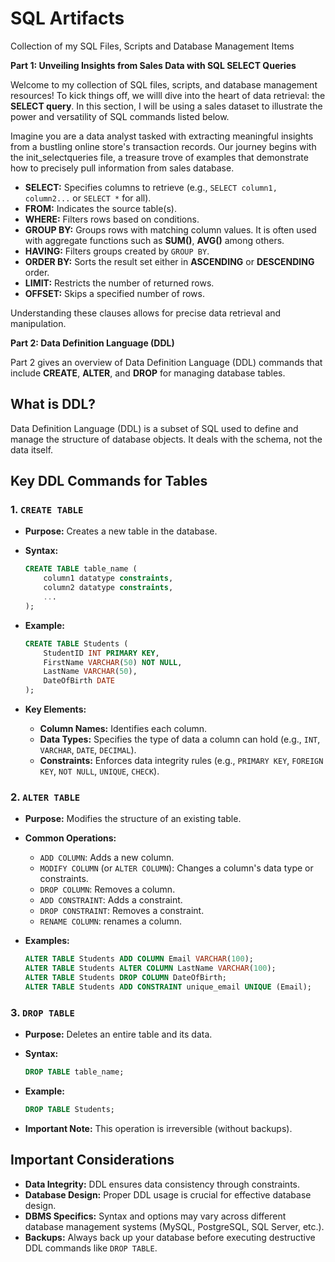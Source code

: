 # SQL Artifacts
Collection of my SQL Files, Scripts and Database Management Items 

**Part 1: Unveiling Insights from Sales Data with SQL SELECT Queries**

Welcome to my collection of SQL files, scripts, and database management resources! To kick things off, we willl dive into the heart of data retrieval: the **SELECT query**. In this section, I will be using a sales dataset to illustrate the power and versatility of SQL commands listed below.

Imagine you are a data analyst tasked with extracting meaningful insights from a bustling online store's transaction records. Our journey begins with the init_selectqueries file, a treasure trove of examples that demonstrate how to precisely pull information from sales database.

* **SELECT:** Specifies columns to retrieve (e.g., `SELECT column1, column2...` or `SELECT *` for all).
* **FROM:** Indicates the source table(s).
* **WHERE:** Filters rows based on conditions.
* **GROUP BY:** Groups rows with matching column values. It is often used with aggregate functions such as **SUM()**, **AVG()** among others.
* **HAVING:** Filters groups created by `GROUP BY`.
* **ORDER BY:** Sorts the result set either in **ASCENDING**  or **DESCENDING** order.
* **LIMIT:** Restricts the number of returned rows.
* **OFFSET:** Skips a specified number of rows.

Understanding these clauses allows for precise data retrieval and manipulation.

**Part 2: Data Definition Language (DDL)**

Part 2 gives an overview of Data Definition Language (DDL) commands that include **CREATE**, **ALTER**, and **DROP** for managing database tables.

## What is DDL?

Data Definition Language (DDL) is a subset of SQL used to define and manage the structure of database objects. It deals with the schema, not the data itself.

## Key DDL Commands for Tables

### 1. `CREATE TABLE`

* **Purpose:** Creates a new table in the database.
* **Syntax:**

    ```sql
    CREATE TABLE table_name (
        column1 datatype constraints,
        column2 datatype constraints,
        ...
    );
    ```

* **Example:**

    ```sql
    CREATE TABLE Students (
        StudentID INT PRIMARY KEY,
        FirstName VARCHAR(50) NOT NULL,
        LastName VARCHAR(50),
        DateOfBirth DATE
    );
    ```

* **Key Elements:**
    * **Column Names:** Identifies each column.
    * **Data Types:** Specifies the type of data a column can hold (e.g., `INT`, `VARCHAR`, `DATE`, `DECIMAL`).
    * **Constraints:** Enforces data integrity rules (e.g., `PRIMARY KEY`, `FOREIGN KEY`, `NOT NULL`, `UNIQUE`, `CHECK`).

### 2. `ALTER TABLE`

* **Purpose:** Modifies the structure of an existing table.
* **Common Operations:**
    * `ADD COLUMN`: Adds a new column.
    * `MODIFY COLUMN` (or `ALTER COLUMN`): Changes a column's data type or constraints.
    * `DROP COLUMN`: Removes a column.
    * `ADD CONSTRAINT`: Adds a constraint.
    * `DROP CONSTRAINT`: Removes a constraint.
    * `RENAME COLUMN`: renames a column.
* **Examples:**

    ```sql
    ALTER TABLE Students ADD COLUMN Email VARCHAR(100);
    ALTER TABLE Students ALTER COLUMN LastName VARCHAR(100);
    ALTER TABLE Students DROP COLUMN DateOfBirth;
    ALTER TABLE Students ADD CONSTRAINT unique_email UNIQUE (Email);
    ```

### 3. `DROP TABLE`

* **Purpose:** Deletes an entire table and its data.
* **Syntax:**

    ```sql
    DROP TABLE table_name;
    ```

* **Example:**

    ```sql
    DROP TABLE Students;
    ```

* **Important Note:** This operation is irreversible (without backups).

## Important Considerations

* **Data Integrity:** DDL ensures data consistency through constraints.
* **Database Design:** Proper DDL usage is crucial for effective database design.
* **DBMS Specifics:** Syntax and options may vary across different database management systems (MySQL, PostgreSQL, SQL Server, etc.).
* **Backups:** Always back up your database before executing destructive DDL commands like `DROP TABLE`.
```

